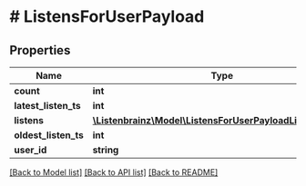 # # ListensForUserPayload

## Properties

Name | Type | Description | Notes
------------ | ------------- | ------------- | -------------
**count** | **int** |  | [optional]
**latest_listen_ts** | **int** |  | [optional]
**listens** | [**\Listenbrainz\Model\ListensForUserPayloadListensInner[]**](ListensForUserPayloadListensInner.md) |  | [optional]
**oldest_listen_ts** | **int** |  | [optional]
**user_id** | **string** |  | [optional]

[[Back to Model list]](../../README.md#models) [[Back to API list]](../../README.md#endpoints) [[Back to README]](../../README.md)
